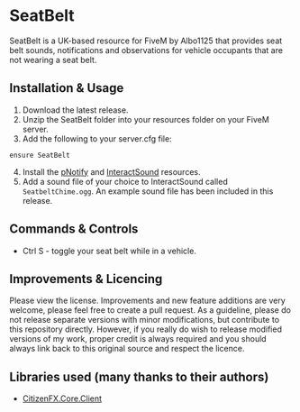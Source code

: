 # SeatBelt
SeatBelt is a UK-based resource for FiveM by Albo1125 that provides seat belt sounds, notifications and observations for vehicle occupants that are not wearing a seat belt.

## Installation & Usage
1. Download the latest release.
2. Unzip the SeatBelt folder into your resources folder on your FiveM server.
3. Add the following to your server.cfg file:
```text
ensure SeatBelt
```
4. Install the [pNotify](https://github.com/Nick78111/pNotify) and [InteractSound](https://github.com/plunkettscott/interact-sound) resources.
5. Add a sound file of your choice to InteractSound called `SeatbeltChime.ogg`. An example sound file has been included in this release.

## Commands & Controls
* Ctrl S - toggle your seat belt while in a vehicle.

## Improvements & Licencing
Please view the license. Improvements and new feature additions are very welcome, please feel free to create a pull request. As a guideline, please do not release separate versions with minor modifications, but contribute to this repository directly. However, if you really do wish to release modified versions of my work, proper credit is always required and you should always link back to this original source and respect the licence.

## Libraries used (many thanks to their authors)
* [CitizenFX.Core.Client](https://www.nuget.org/packages/CitizenFX.Core.Client/)
